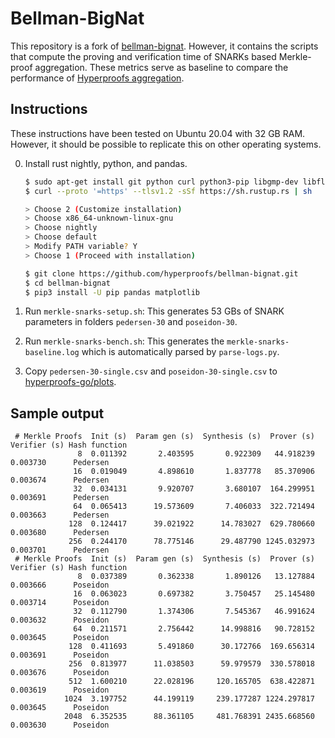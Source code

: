 # Bellman-BigNat

This repository is a fork of [bellman-bignat](https://github.com/alex-ozdemir/bellman-bignat).
However, it contains the scripts that compute the proving and verification time of SNARKs based Merkle-proof aggregation.
These metrics serve as baseline to compare the performance of [Hyperproofs aggregation](https://eprint.iacr.org/2021/599.pdf).

## Instructions
These instructions have been tested on Ubuntu 20.04 with 32 GB RAM. However, it should be possible to replicate this on other operating systems.

0. Install rust nightly, python, and pandas.
   ```bash
   $ sudo apt-get install git python curl python3-pip libgmp-dev libflint-dev
   $ curl --proto '=https' --tlsv1.2 -sSf https://sh.rustup.rs | sh

   > Choose 2 (Customize installation)
   > Choose x86_64-unknown-linux-gnu
   > Choose nightly
   > Choose default
   > Modify PATH variable? Y
   > Choose 1 (Proceed with installation)

   $ git clone https://github.com/hyperproofs/bellman-bignat.git
   $ cd bellman-bignat
   $ pip3 install -U pip pandas matplotlib

   ```
1. Run ```merkle-snarks-setup.sh```: This generates 53 GBs of SNARK parameters in folders ```pedersen-30```  and ```poseidon-30```.

2. Run ```merkle-snarks-bench.sh```: This generates the ```merkle-snarks-baseline.log``` which is automatically parsed by ```parse-logs.py```.

3. Copy ```pedersen-30-single.csv``` and ```poseidon-30-single.csv``` to [hyperproofs-go/plots](https://github.com/hyperproofs/hyperproofs-go/tree/main/plots).

## Sample output

```
 # Merkle Proofs  Init (s)  Param gen (s)  Synthesis (s)  Prover (s)  Verifier (s) Hash function
               8  0.011392       2.403595       0.922309   44.918239      0.003730      Pedersen
              16  0.019049       4.898610       1.837778   85.370906      0.003674      Pedersen
              32  0.034131       9.920707       3.680107  164.299951      0.003691      Pedersen
              64  0.065413      19.573609       7.406033  322.721494      0.003663      Pedersen
             128  0.124417      39.021922      14.783027  629.780660      0.003680      Pedersen
             256  0.244170      78.775146      29.487790 1245.032973      0.003701      Pedersen
 # Merkle Proofs  Init (s)  Param gen (s)  Synthesis (s)  Prover (s)  Verifier (s) Hash function
               8  0.037389       0.362338       1.890126   13.127884      0.003666      Poseidon
              16  0.063023       0.697382       3.750457   25.145480      0.003714      Poseidon
              32  0.112790       1.374306       7.545367   46.991624      0.003632      Poseidon
              64  0.211571       2.756442      14.998816   90.728152      0.003645      Poseidon
             128  0.411693       5.491860      30.172766  169.656314      0.003691      Poseidon
             256  0.813977      11.038503      59.979579  330.578018      0.003676      Poseidon
             512  1.600210      22.028196     120.165705  638.422871      0.003619      Poseidon
            1024  3.197752      44.199119     239.177287 1224.297817      0.003645      Poseidon
            2048  6.352535      88.361105     481.768391 2435.668560      0.003630      Poseidon
```

